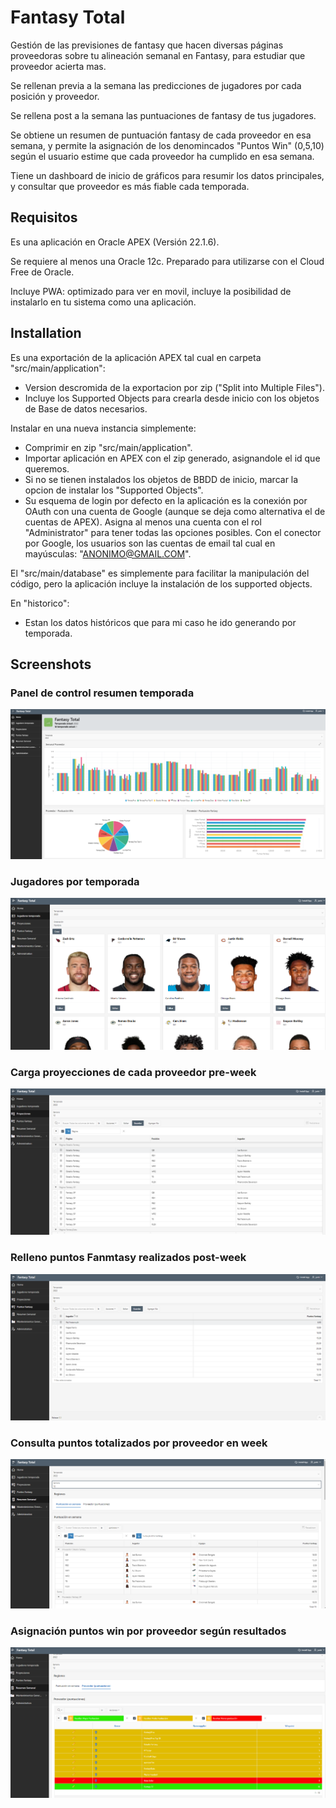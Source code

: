 # Fantasy Total
Gestión de las previsiones de fantasy que hacen diversas páginas proveedoras sobre tu alineación semanal en Fantasy, para estudiar que proveedor acierta mas.

Se rellenan previa a la semana las predicciones de jugadores por cada posición y proveedor.

Se rellena post a la semana las puntuaciones de fantasy de tus jugadores.

Se obtiene un resumen de puntuación fantasy de cada proveedor en esa semana, y permite la asignación de los denomincados "Puntos Win" (0,5,10) según el usuario estime que cada proveedor ha cumplido en esa semana.

Tiene un dashboard de inicio de gráficos para resumir los datos principales, y consultar que proveedor es más fiable cada temporada.

## Requisitos

Es una aplicación en Oracle APEX (Versión 22.1.6).

Se requiere al menos una Oracle 12c. Preparado para utilizarse con el Cloud Free de Oracle.

Incluye PWA: optimizado para ver en movil, incluye la posibilidad de instalarlo en tu sistema como una aplicación.

## Installation

Es una exportación de la aplicación APEX tal cual en carpeta "src/main/application":
 * Version descromida de la exportacion por zip ("Split into Multiple Files").
 * Incluye los Supported Objects para crearla desde inicio con los objetos de Base de datos necesarios.

Instalar en una nueva instancia simplemente:
 * Comprimir en zip "src/main/application".
 * Importar aplicación en APEX con el zip generado, asignandole el id que queremos.
 * Si no se tienen instalados los objetos de BBDD de inicio, marcar la opcion de instalar los "Supported Objects".
 * Su esquema de login por defecto en la aplicación es la conexión por OAuth con una cuenta de Google (aunque se deja como alternativa el de cuentas de APEX). Asigna al menos una cuenta con el rol "Administrator" para tener todas las opciones posibles. Con el conector por Google, los usuarios son las cuentas de email tal cual en mayúsculas: "ANONIMO@GMAIL.COM".

El "src/main/database" es simplemente para facilitar la manipulación del código, pero la aplicación incluye la instalación de los supported objects.

En "historico":
 * Estan los datos históricos que para mi caso he ido generando por temporada.


## Screenshots

### Panel de control resumen temporada

![Imagen panel control](/screenshots/imagen1.png)

### Jugadores por temporada

![Imagen Jugadores por temporada](/screenshots/imagen2.png)

### Carga proyecciones de cada proveedor pre-week

![Imagen Carga proyecciones de cada proveedor pre-week](/screenshots/imagen3.png)

### Relleno puntos Fanmtasy realizados post-week

![Imagen Relleno puntos Fanmtasy realizados post-week](/screenshots/imagen4.png)

### Consulta puntos totalizados por proveedor en week

![Imagen Consulta puntos totalizados por proveedor en week](/screenshots/imagen5.png)

### Asignación puntos win por proveedor según resultados

![Imagen Asignación puntos win por proveedor según resultados](/screenshots/imagen6.png)



